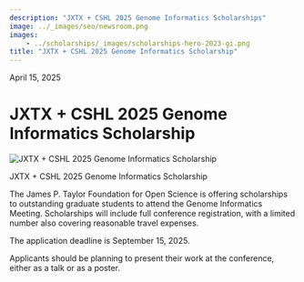 ```yaml
---
description: "JXTX + CSHL 2025 Genome Informatics Scholarships"
image: ../_images/seo/newsroom.png
images:
    - ../scholarships/_images/scholarships-hero-2023-gi.png
title: "JXTX + CSHL 2025 Genome Informatics Scholarship"
---
```


<Date>April 15, 2025</Date>

# JXTX + CSHL 2025 Genome Informatics Scholarship

<Image alt="JXTX + CSHL 2025 Genome Informatics Scholarship" image={props.images[0]}></Image>

<figcaption>JXTX + CSHL 2025 Genome Informatics Scholarship</figcaption>

The James P. Taylor Foundation for Open Science is offering scholarships to outstanding graduate students to attend the Genome Informatics Meeting. Scholarships will include full conference registration, with a limited number also covering reasonable travel expenses. 

The application deadline is September 15, 2025.

Applicants should be planning to present their work at the conference, either as a talk or as a poster.